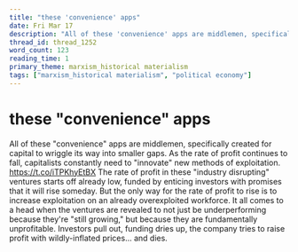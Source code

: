 ```yaml
---
title: "these 'convenience' apps"
date: Fri Mar 17
description: "All of these 'convenience' apps are middlemen, specifically created for capital to wriggle its way into smaller gaps."
thread_id: thread_1252
word_count: 123
reading_time: 1
primary_theme: marxism_historical materialism
tags: ["marxism_historical materialism", "political economy"]
---
```


# these "convenience" apps

All of these "convenience" apps are middlemen, specifically created for capital to wriggle its way into smaller gaps. As the rate of profit continues to fall, capitalists constantly need to "innovate" new methods of exploitation. https://t.co/iTPKhyEtBX The rate of profit in these "industry disrupting" ventures starts off already low, funded by enticing investors with promises that it will rise someday. But the only way for the rate of profit to rise is to increase exploitation on an already overexploited workforce. It all comes to a head when the ventures are revealed to not just be underperforming because they're "still growing," but because they are fundamentally unprofitable. Investors pull out, funding dries up, the company tries to raise profit with wildly-inflated prices... and dies.